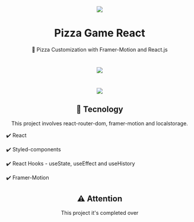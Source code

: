 <h1 align="center"><img src="https://user-images.githubusercontent.com/82244432/145625916-7f677ecd-e56f-40bf-95fc-a5c04befd238.jpg"/></h1>

<h1 align="center"> Pizza Game React </h1>
<p align="center"> 🍕 Pizza Customization with Framer-Motion and React.js </p align="center">

<h1 align="center"><img src="https://user-images.githubusercontent.com/82244432/145626416-a74b9bc5-dd5b-4c8a-91f6-409054a7d72b.gif"/></h1>
<h1 align="center"><img src="https://user-images.githubusercontent.com/82244432/145626607-46d1875e-122e-4c0f-b328-ac3f6c9f6008.gif"/></h1>

<h2 align="center"> 🚀 Tecnology </h2>
<p align="center"> This project involves react-router-dom, framer-motion and localstorage. </p>
<p>✔️ React </p>
<p>✔️ Styled-components </p>
<p>✔️ React Hooks - useState, useEffect and useHistory </p>
<p>✔️ Framer-Motion </p>

<h2 align="center"> ⚠️ Attention </h2>
<p align="center"> This project it's completed over <p>

